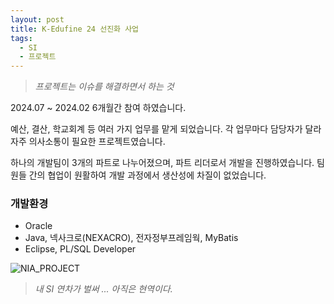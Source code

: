 ```yaml
---
layout: post
title: K-Edufine 24 선진화 사업
tags:
  - SI
  - 프로젝트
---
```


>*프로젝트는 이슈를 해결하면서 하는 것*

2024.07 ~ 2024.02 6개월간 참여 하였습니다. 

예산, 결산, 학교회계 등 여러 가지 업무를 맡게 되었습니다. 각 업무마다 담당자가 달라 자주 의사소통이 필요한 프로젝트였습니다.

하나의 개발팀이 3개의 파트로 나누어졌으며, 파트 리더로서 개발을 진행하였습니다. 팀원들 간의 협업이 원활하여 개발 과정에서 생산성에 차질이 없었습니다.

### 개발환경
- Oracle
- Java, 넥사크로(NEXACRO), 전자정부프레임웍, MyBatis
- Eclipse, PL/SQL Developer


![NIA_PROJECT](https://github.com/uphoon/uphoon.github.io/releases/download/posts/nia_ci_10.png "NIA")

>*내 SI 연차가 벌써 ... 아직은 현역이다.*

